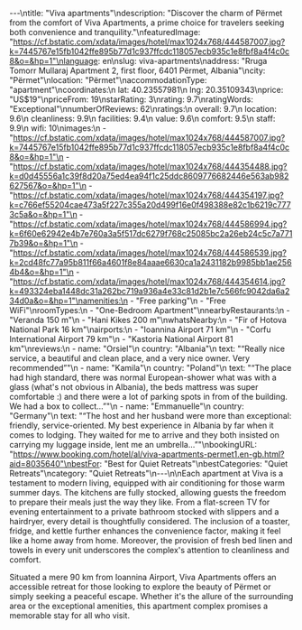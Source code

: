 ---\ntitle: "Viva apartments"\ndescription: "Discover the charm of Përmet from the comfort of Viva Apartments, a prime choice for travelers seeking both convenience and tranquility."\nfeaturedImage: "https://cf.bstatic.com/xdata/images/hotel/max1024x768/444587007.jpg?k=7445767e15fb1042ffe895b77d1c937ffcdc118057ecb935c1e8fbf8a4f4c0c8&o=&hp=1"\nlanguage: en\nslug: viva-apartments\naddress: "Rruga Tomorr Mullaraj Apartment 2, first floor, 6401 Përmet, Albania"\ncity: "Përmet"\nlocation: "Përmet"\naccommodationType: "apartment"\ncoordinates:\n  lat: 40.23557981\n  lng: 20.35109343\nprice: "US$19"\npriceFrom: 19\nstarRating: 3\nrating: 9.7\nratingWords: "Exceptional"\nnumberOfReviews: 62\nratings:\n  overall: 9.7\n  location: 9.6\n  cleanliness: 9.9\n  facilities: 9.4\n  value: 9.6\n  comfort: 9.5\n  staff: 9.9\n  wifi: 10\nimages:\n  - "https://cf.bstatic.com/xdata/images/hotel/max1024x768/444587007.jpg?k=7445767e15fb1042ffe895b77d1c937ffcdc118057ecb935c1e8fbf8a4f4c0c8&o=&hp=1"\n  - "https://cf.bstatic.com/xdata/images/hotel/max1024x768/444354488.jpg?k=d0d45556a1c39f8d20a75ed4ea94f1c25ddc8609776682446e563ab982627567&o=&hp=1"\n  - "https://cf.bstatic.com/xdata/images/hotel/max1024x768/444354197.jpg?k=c766ef55204cae473a5f227c355a20d499f16e0f498388e82c1b6219c7773c5a&o=&hp=1"\n  - "https://cf.bstatic.com/xdata/images/hotel/max1024x768/444586994.jpg?k=6f60e62942e4b7e760a3a5f517dc6279f768c25085bc2a26eb24c5c7a7717b39&o=&hp=1"\n  - "https://cf.bstatic.com/xdata/images/hotel/max1024x768/444586539.jpg?k=2cd48fc77a95b811f66a4601f8e84aaae6630ca1a2431182b9985bb1ae2564b4&o=&hp=1"\n  - "https://cf.bstatic.com/xdata/images/hotel/max1024x768/444354614.jpg?k=493324eba1448dc31a262bc719a936a4e33c81d2b1e7c566fc9042da6a234d0a&o=&hp=1"\namenities:\n  - "Free parking"\n  - "Free WiFi"\nroomTypes:\n  - "One-Bedroom Apartment"\nnearbyRestaurants:\n  - "Veranda 150 m"\n  - "Hani Kikes 200 m"\nwhatsNearby:\n  - "Fir of Hotova National Park 16 km"\nairports:\n  - "Ioannina Airport 71 km"\n  - "Corfu International Airport 79 km"\n  - "Kastoria National Airport 81 km"\nreviews:\n  - name: "Orsiel"\n    country: "Albania"\n    text: "“Really nice service, a beautiful and clean place, and a very nice owner. Very recommended”"\n  - name: "Kamila"\n    country: "Poland"\n    text: "“The place had high standard, there was normal European-shower what was with a glass (what's not obvious in Albania), the beds mattress was super comfortable :) and there were a lot of parking spots in from of the building. We had a box to collect...”"\n  - name: "Emmanuelle"\n    country: "Germany"\n    text: "“The host and her husband were more than exceptional: friendly, service-oriented. My best experience in Albania by far when it comes to lodging. They waited for me to arrive and they both insisted on carrying my luggage inside, lent me an umbrella...”"\nbookingURL: "https://www.booking.com/hotel/al/viva-apartments-permet1.en-gb.html?aid=8035640"\nbestFor: "Best for Quiet Retreats"\nbestCategories: "Quiet Retreats"\ncategory: "Quiet Retreats"\n---\n\nEach apartment at Viva is a testament to modern living, equipped with air conditioning for those warm summer days. The kitchens are fully stocked, allowing guests the freedom to prepare their meals just the way they like. From a flat-screen TV for evening entertainment to a private bathroom stocked with slippers and a hairdryer, every detail is thoughtfully considered. The inclusion of a toaster, fridge, and kettle further enhances the convenience factor, making it feel like a home away from home. Moreover, the provision of fresh bed linen and towels in every unit underscores the complex's attention to cleanliness and comfort.

Situated a mere 90 km from Ioannina Airport, Viva Apartments offers an accessible retreat for those looking to explore the beauty of Përmet or simply seeking a peaceful escape. Whether it's the allure of the surrounding area or the exceptional amenities, this apartment complex promises a memorable stay for all who visit.